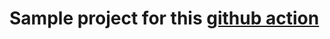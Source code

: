 # Sample project for this [github action](https://github.com/marketplace/actions/openscenario-checker-action)
